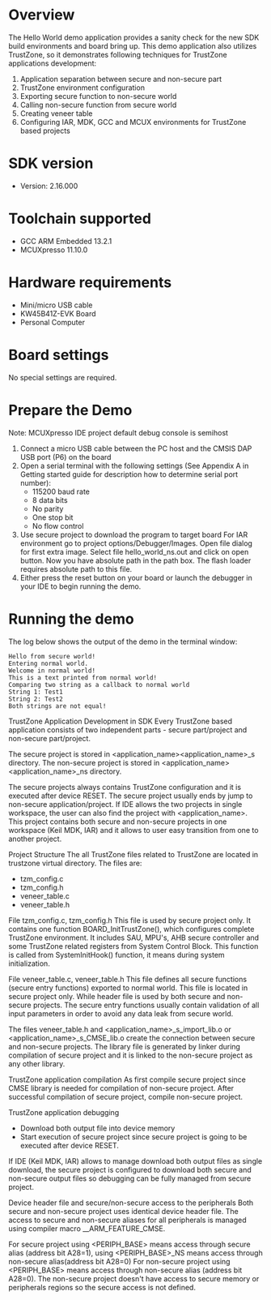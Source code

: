 Overview
========
The Hello World demo application provides a sanity check for the new SDK build environments and board bring up. This demo application also utilizes TrustZone, 
so it demonstrates following techniques for TrustZone applications development:
1. Application separation between secure and non-secure part
2. TrustZone environment configuration
3. Exporting secure function to non-secure world
4. Calling non-secure function from secure world
4. Creating veneer table
5. Configuring IAR, MDK, GCC and MCUX environments for TrustZone based projects

SDK version
===========
- Version: 2.16.000

Toolchain supported
===================
- GCC ARM Embedded  13.2.1
- MCUXpresso  11.10.0

Hardware requirements
=====================
- Mini/micro USB cable
- KW45B41Z-EVK Board
- Personal Computer

Board settings
==============
No special settings are required.

Prepare the Demo
================
Note: MCUXpresso IDE project default debug console is semihost
1.  Connect a micro USB cable between the PC host and the CMSIS DAP USB port (P6) on the board
2.  Open a serial terminal with the following settings (See Appendix A in Getting started guide for description how to determine serial port number):
    - 115200 baud rate
    - 8 data bits
    - No parity
    - One stop bit
    - No flow control
3.  Use secure project to download the program to target board
    For IAR environment go to project options/Debugger/Images. Open file dialog for first extra image. Select file hello_world_ns.out and click on open button. 
    Now you have absolute path in the path box. The flash loader requires absolute path to this file.
4.  Either press the reset button on your board or launch the debugger in your IDE to begin running the demo.

Running the demo
================
The log below shows the output of the demo in the terminal window:
~~~~~~~~~~~~~~~~~~~~~~~~~~~~~~~~~~~
Hello from secure world!
Entering normal world.
Welcome in normal world!
This is a text printed from normal world!
Comparing two string as a callback to normal world
String 1: Test1
String 2: Test2
Both strings are not equal!                              
~~~~~~~~~~~~~~~~~~~~~~~~~~~~~~~~~~~


TrustZone Application Development in SDK
Every TrustZone based application consists of two independent parts - secure part/project and non-secure part/project.

The secure project is stored in <application_name>\<application_name>_s directory.
The non-secure project is stored in <application_name>\<application_name>_ns directory. 

The secure projects always contains TrustZone configuration and it is executed after device RESET. The secure project usually
ends by jump to non-secure application/project.
If IDE allows the two projects in single workspace, the user can also find the project with <application_name>.
This project contains both secure and non-secure projects in one workspace (Keil MDK, IAR) and it allows to user easy transition from
one to another project.

Project Structure
The all TrustZone files related to TrustZone are located in trustzone virtual directory. The files are:

- tzm_config.c
- tzm_config.h
- veneer_table.c
- veneer_table.h

File tzm_config.c, tzm_config.h
This file is used by secure project only. It contains one function BOARD_InitTrustZone(), which configures complete TrustZone
environment. It includes SAU, MPU's, AHB secure controller and some TrustZone related registers from System Control Block.
This function is called from SystemInitHook() function, it means during system initialization.

File veneer_table.c, veneer_table.h
This file defines all secure functions (secure entry functions) exported to normal world. This file is located in secure
project only. While header file is used by both secure and non-secure projects. The secure entry functions usually contain
validation of all input parameters in order to avoid any data leak from secure world.

The files veneer_table.h and <application_name>_s_import_lib.o or <application_name>_s_CMSE_lib.o create the connection
between secure and non-secure projects. The library file is generated by linker during compilation of secure project and
it is linked to the non-secure project as any other library.

TrustZone application compilation
As first compile secure project since CMSE library is needed for compilation of non-secure project. 
After successful compilation of secure project, compile non-secure project.

TrustZone application debugging
- Download both output file into device memory
- Start execution of secure project since secure project is going to be executed after device RESET.

If IDE (Keil MDK, IAR) allows to manage download both output files as single download, the secure project
is configured to download both secure and non-secure output files so debugging can be fully managed
from secure project.

Device header file and secure/non-secure access to the peripherals
Both secure and non-secure project uses identical device header file. The access to secure and non-secure aliases for all peripherals
is managed using compiler macro __ARM_FEATURE_CMSE.

For secure project using <PERIPH_BASE> means access through secure alias (address bit A28=1), 
using <PERIPH_BASE>_NS means access through non-secure alias(address bit A28=0)
For non-secure project using <PERIPH_BASE> means access through non-secure alias (address bit A28=0). 
The non-secure project doesn't have access to secure memory or peripherals regions so the secure access is not defined.
